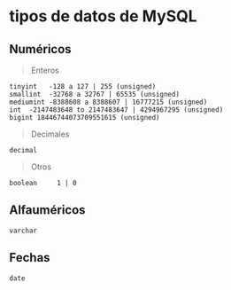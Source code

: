 # tipos de datos de MySQL

## Numéricos

> Enteros

    tinyint   -128 a 127 | 255 (unsigned)  
    smallint  -32768 a 32767 | 65535 (unsigned)  
    mediumint -8388608 a 8388607 | 16777215 (unsigned)   
    int  -2147483648 to 2147483647 | 4294967295 (unsigned)   
    bigint 18446744073709551615 (unsigned)   

> Decimales

    decimal

> Otros

    boolean     1 | 0

## Alfauméricos

    varchar

## Fechas

    date